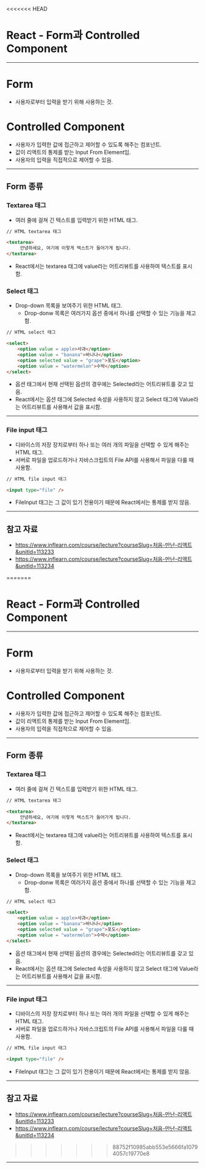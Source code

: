 <<<<<<< HEAD
# React - Form과 Controlled Component

------

# Form

- 사용자로부터 입력을 받기 위해 사용하는 것.

# Controlled Component

- 사용자가 입력한 값에 접근하고 제어할 수 있도록 해주는 컴포넌트.
- 값이 리액트의 통제를 받는 Input From Element임.
- 사용자의 입력을 직접적으로 제어할 수 있음.

------

## Form 종류

### Textarea 태그

- 여러 줄에 걸쳐 긴 텍스트를 입력받기 위한 HTML 태그.

```html
// HTML textarea 태그

<textarea>
     안녕하세요, 여기에 이렇게 텍스트가 들어가게 됩니다.
</textarea>
```

- React에서는 textarea 태그에 value라는 어트리뷰트를 사용하여 텍스트를 표시함.

### Select 태그

- Drop-down 목록을 보여주기 위한 HTML 태그.
  - Drop-donw 목록은 여러가지 옵션 중에서 하나를 선택할 수 있는 기능을 제고함.

```html
// HTML select 태그

<select>
    <option value = apple>사과</option>
    <option value = "banana">바나나</option>
    <option selected value = "grape">포도</option>
    <option value = "watermelon">수박</option> 
</select>    
```

- 옵션 태그에서 현재 선택된 옵션의 경우에는 Selected라는 어트리뷰트를 갖고 있음.
- React에서는 옵션 태그에 Selected 속성을 사용하지 않고 Select 태그에 Value라는 어트리뷰트를 사용해서 값을 표시함.

------

### File input 태그

- 디바이스의 저장 장치로부터 하나 또는 여러 개의 파일을 선택할 수 있게 해주는 HTML 태그.
- 서버로 파일을 업로드하거나 자바스크립트의 File API를 사용해서 파일을 다룰 때 사용함.

```html
// HTML file input 태그

<input type="file" />
```

- FileInput 태그는 그 값이 있기 전용이기 때문에 React에서는 통제를 받지 않음.

------

## 참고 자료

- https://www.inflearn.com/course/lecture?courseSlug=처음-만난-리액트&unitId=113233
- https://www.inflearn.com/course/lecture?courseSlug=처음-만난-리액트&unitId=113234

=======
# React - Form과 Controlled Component

------

# Form

- 사용자로부터 입력을 받기 위해 사용하는 것.

# Controlled Component

- 사용자가 입력한 값에 접근하고 제어할 수 있도록 해주는 컴포넌트.
- 값이 리액트의 통제를 받는 Input From Element임.
- 사용자의 입력을 직접적으로 제어할 수 있음.

------

## Form 종류

### Textarea 태그

- 여러 줄에 걸쳐 긴 텍스트를 입력받기 위한 HTML 태그.

```html
// HTML textarea 태그

<textarea>
     안녕하세요, 여기에 이렇게 텍스트가 들어가게 됩니다.
</textarea>
```

- React에서는 textarea 태그에 value라는 어트리뷰트를 사용하여 텍스트를 표시함.

### Select 태그

- Drop-down 목록을 보여주기 위한 HTML 태그.
  - Drop-donw 목록은 여러가지 옵션 중에서 하나를 선택할 수 있는 기능을 제고함.

```html
// HTML select 태그

<select>
    <option value = apple>사과</option>
    <option value = "banana">바나나</option>
    <option selected value = "grape">포도</option>
    <option value = "watermelon">수박</option> 
</select>    
```

- 옵션 태그에서 현재 선택된 옵션의 경우에는 Selected라는 어트리뷰트를 갖고 있음.
- React에서는 옵션 태그에 Selected 속성을 사용하지 않고 Select 태그에 Value라는 어트리뷰트를 사용해서 값을 표시함.

------

### File input 태그

- 디바이스의 저장 장치로부터 하나 또는 여러 개의 파일을 선택할 수 있게 해주는 HTML 태그.
- 서버로 파일을 업로드하거나 자바스크립트의 File API를 사용해서 파일을 다룰 때 사용함.

```html
// HTML file input 태그

<input type="file" />
```

- FileInput 태그는 그 값이 있기 전용이기 때문에 React에서는 통제를 받지 않음.

------

## 참고 자료

- https://www.inflearn.com/course/lecture?courseSlug=처음-만난-리액트&unitId=113233
- https://www.inflearn.com/course/lecture?courseSlug=처음-만난-리액트&unitId=113234

>>>>>>> 88752f10985abb553e5666fa10794057c19770e8
------
